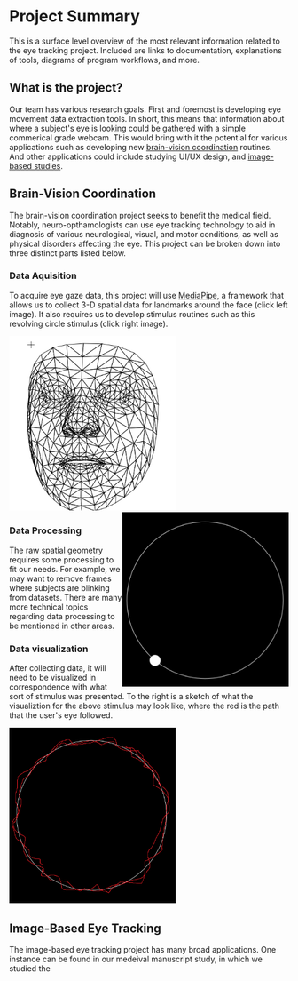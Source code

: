 # Project Summary
This is a surface level overview of the most relevant information related to the eye tracking project. Included are links to documentation, explanations of tools, diagrams of program workflows, and more.

## What is the project?
Our team has various research goals. First and foremost is developing eye movement data extraction tools. In short, this means that information about where a subject's eye is looking could be gathered with a simple commerical grade webcam. This would bring with it the potential for various applications such as developing new [brain-vision coordination](##Brain-Vision-Coordination) routines. And other applications could include studying UI/UX design, and [image-based studies](##Image-Based-Eye-Tracking).

## Brain-Vision Coordination
The brain-vision coordination project seeks to benefit the medical field. Notably, neuro-opthamologists can use eye tracking technology to aid in diagnosis of various neurological, visual, and motor conditions, as well as physical disorders affecting the eye. This project can be broken down into three distinct parts listed below.

### Data Aquisition
To acquire eye gaze data, this project will use [MediaPipe](###MediaPipe), a framework that allows us to collect 3-D spatial data for landmarks around the face (click left image). It also requires us to develop stimulus routines such as this revolving circle stimulus (click right image).

<a href="face-mesh.gif">
  <img src="face-mesh-stll.png" width="300"/>
</a>
<a href="circle-stimulus.gif">
  <img src="circle-stimulus-still.png" width="300" align="right"/>
</a>

### Data Processing
The raw spatial geometry requires some processing to fit our needs. For example, we may want to remove frames where subjects are blinking from datasets. There are many more technical topics regarding data processing to be mentioned in other areas.

### Data visualization
After collecting data, it will need to be visualized in correspondence with what sort of stimulus was presented. To the right is a sketch of what the visualiztion for the above stimulus may look like, where the red is the path that the user's eye followed.

<img src="circle-stimulus-visualized.png" width="300"/>

## Image-Based Eye Tracking
The image-based eye tracking project has many broad applications. One instance can be found in our medeival manuscript study, in which we studied the 
